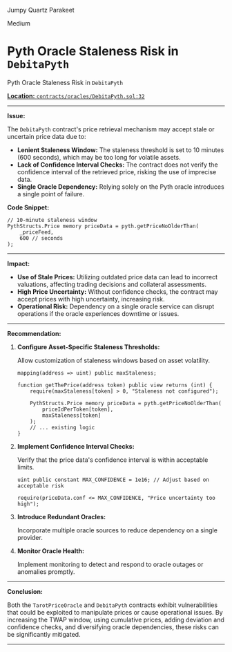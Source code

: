 Jumpy Quartz Parakeet

Medium

# Pyth Oracle Staleness Risk in `DebitaPyth`



Pyth Oracle Staleness Risk in `DebitaPyth`

[**Location:** `contracts/oracles/DebitaPyth.sol:32`](https://github.com/sherlock-audit/2024-11-debita-finance-v3/blob/main/Debita-V3-Contracts/contracts/oracles/DebitaPyth.sol#L32-L35)


---

**Issue:**

The `DebitaPyth` contract's price retrieval mechanism may accept stale or uncertain price data due to:

- **Lenient Staleness Window:** The staleness threshold is set to 10 minutes (600 seconds), which may be too long for volatile assets.
- **Lack of Confidence Interval Checks:** The contract does not verify the confidence interval of the retrieved price, risking the use of imprecise data.
- **Single Oracle Dependency:** Relying solely on the Pyth oracle introduces a single point of failure.

**Code Snippet:**

```solidity
// 10-minute staleness window
PythStructs.Price memory priceData = pyth.getPriceNoOlderThan(
    _priceFeed,
    600 // seconds
);
```

---

**Impact:**

- **Use of Stale Prices:** Utilizing outdated price data can lead to incorrect valuations, affecting trading decisions and collateral assessments.
- **High Price Uncertainty:** Without confidence checks, the contract may accept prices with high uncertainty, increasing risk.
- **Operational Risk:** Dependency on a single oracle service can disrupt operations if the oracle experiences downtime or issues.

---

**Recommendation:**

1. **Configure Asset-Specific Staleness Thresholds:**

   Allow customization of staleness windows based on asset volatility.

   ```solidity
   mapping(address => uint) public maxStaleness;

   function getThePrice(address token) public view returns (int) {
       require(maxStaleness[token] > 0, "Staleness not configured");
       
       PythStructs.Price memory priceData = pyth.getPriceNoOlderThan(
           priceIdPerToken[token],
           maxStaleness[token]
       );
       // ... existing logic
   }
   ```

2. **Implement Confidence Interval Checks:**

   Verify that the price data's confidence interval is within acceptable limits.

   ```solidity
   uint public constant MAX_CONFIDENCE = 1e16; // Adjust based on acceptable risk

   require(priceData.conf <= MAX_CONFIDENCE, "Price uncertainty too high");
   ```

3. **Introduce Redundant Oracles:**

   Incorporate multiple oracle sources to reduce dependency on a single provider.

4. **Monitor Oracle Health:**

   Implement monitoring to detect and respond to oracle outages or anomalies promptly.

---

**Conclusion:**

Both the `TarotPriceOracle` and `DebitaPyth` contracts exhibit vulnerabilities that could be exploited to manipulate prices or cause operational issues. By increasing the TWAP window, using cumulative prices, adding deviation and confidence checks, and diversifying oracle dependencies, these risks can be significantly mitigated.

---
